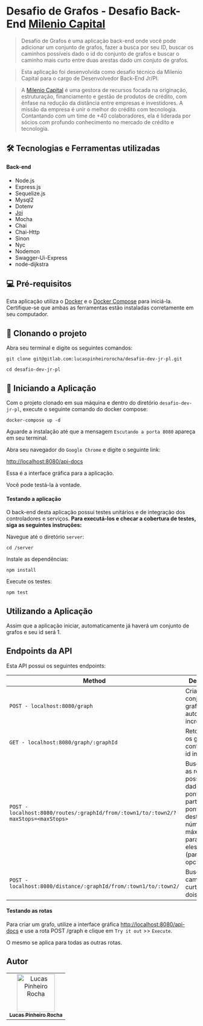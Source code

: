 # Desafio de Grafos - Desafio Back-End [Milenio Capital](https://www.milenio.capital/)

> Desafio de Grafos é uma aplicação back-end onde você pode adicionar um conjunto de grafos, fazer a busca por seu ID, buscar os caminhos possíveis dado o id do conjunto de grafos e buscar o caminho mais curto entre duas arestas dado um conjuto de grafos.

>Esta aplicação foi desenvolvida como desafio técnico da Milenio Capital para o cargo de Desenvolvedor Back-End Jr/Pl.

>A [Milenio Capital](https://www.milenio.capital/) é uma gestora de recursos focada na originação, estruturação, financiamento e gestão de produtos de crédito, com ênfase na redução da distância entre empresas e investidores. A missão da empresa é unir o melhor do crédito com tecnologia. Contantando com um time de +40 colaboradores, ela é liderada por sócios com profundo conhecimento no mercado de crédito e tecnologia.

## 🛠️ Tecnologias e Ferramentas utilizadas
#### Back-end
* Node.js
* Express.js
* Sequelize.js
* Mysql2
* Dotenv
* [Joi](https://joi.dev/)
* Mocha
* Chai
* Chai-Http
* Sinon
* Nyc
* Nodemon
* Swagger-Ui-Express
* node-dijkstra

## 💻 Pré-requisitos

Esta aplicação utiliza o [Docker](https://www.docker.com/get-started/) e o [Docker Compose](https://docs.docker.com/compose/install/) para iniciá-la. Certifique-se que ambas as ferramentas estão instaladas corretamente em seu computador.

## 🚀 Clonando o projeto

Abra seu terminal e digite os seguintes comandos:
```
git clone git@gitlab.com:lucaspinheirorocha/desafio-dev-jr-pl.git

cd desafio-dev-jr-pl
```
## 🚀 Iniciando a Aplicação
Com o projeto clonado em sua máquina e dentro do diretório `desafio-dev-jr-pl`, execute o seguinte comando do docker compose:

```
docker-compose up -d
```
Aguarde a instalação até que a mensagem `Escutando a porta 8080` apareça em seu terminal.

Abra seu navegador do `Google Chrome` e digite o seguinte link:

[http://localhost:8080/api-docs](http://localhost:8080/api-docs)

Essa é a interface gráfica para a aplicação.

Você pode testá-la à vontade.

#### Testando a aplicação

O back-end desta aplicação possui testes unitários e de integração dos controladores e serviços. **Para executá-los e checar a cobertura de testes, siga as seguintes instruções:**

Navegue até o diretório `server`:
```
cd /server
```
Instale as dependências:
```
npm install
```
Execute os testes:
```
npm test
```

## Utilizando a Aplicação

Assim que a aplicação iniciar, automaticamente já haverá um conjunto de grafos e seu id será 1.

## Endpoints da API
Esta API possui os seguintes endpoints:

| Method | Description |
|---|---|
| `POST - localhost:8080/graph` | Cria um novo conjunto de grafos com id auto incrementado. |
| `GET - localhost:8080/graph/:graphId` | Retorna todos os grafos que contenham o id informado. |
| `POST - localhost:8080/routes/:graphId/from/:town1/to/:town2/?maxStops=<maxStops>` | Busca todas as rotas possíveis dados um ponto de partida, um ponto de destino e um número máximo de paradas entre eles (parâmetro opcional) |
| `POST - localhost:8080/distance/:graphId/from/:town1/to/:town2/` | Busca o caminho mais curto entre dois pontos. |

#### Testando as rotas

Para criar um grafo, utilize a interface gráfica [http://localhost:8080/api-docs](http://localhost:8080/api-docs) e use a rota POST /graph e clique em `Try it out` >> `Execute`.

O mesmo se aplica para todas as outras rotas.

## Autor

<table>
  <tr>
    <td align="center">
      <a href="https://www.linkedin.com/in/lucaspinheiro1991/" target="_blank" rel="noopener noreferrer">
        <img src="https://ca.slack-edge.com/TMDDFEPFU-U027DPCHK54-69227d47efdd-512" width="100px;" alt="Lucas Pinheiro Rocha"/><br>
        <sub>
          <b>Lucas Pinheiro Rocha</b>
        </sub>
      </a>
    </td>
  </tr>
</table>
